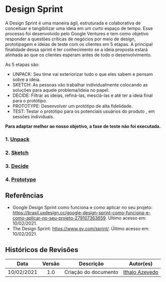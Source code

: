 # Design Sprint
A Design Sprint é uma maneira ágil, estruturada e colaborativa de conceituar e tangibilizar uma ideia em um curto espaço de tempo. Esse processo foi desenvolvido pelo Google Ventures e tem como objetivo responder a questões críticas de negócios por meio de design, prototipagem e ideias de teste com os clientes em 5 etapas. A principal finalidade dessa sprint é ter conhecimento se a ideia proposta estará alinhada ao que os clientes esperam antes de todo o desenvolvimento. 

As 5 etapas são:
- UNPACK: Seu time vai exteriorizar tudo o que eles sabem e pensam sobre a ideia.
- SKETCH: As pessoas vão trabalhar individualmente colocando as soluções para aquele problema/ideia no papel.
- DECIDE: Filtrar as ideias, refiná-las, mesclá-las e até ter a ideia final para o protótipo.
- PROTOTYPE: Desenvolver um protótipo de alta fidelidade.
- TEST: Testar o protótipo para os potenciais usuários do produto , em sessões individuais.
 
**Para adaptar melhor ao nosso objetivo, a fase de teste não foi executada.** 

### 1. [Unpack]()
### 2. [Sketch](../01-designSprint/protipoPapel.md)
### 3. [Decide]()
### 4. [Prototype]()

## Referências
- Google Design Sprint como funciona e como aplicar no seu projeto: https://brasil.uxdesign.cc/google-design-sprint-como-funciona-e-como-aplicar-no-seu-projeto-279107363659. Ultimo acesso em: 10/02/2021.
- The Design Sprint: https://www.gv.com/sprint/. Último acesso em: 10/02/2021.

## Históricos de Revisões

|    Data    | Versão |      Descrição       |                     Autor(es)                      |
| :--------: | :----: | :------------------: | :------------------------------------------------: |
| 10/02/2021 |  1.0   | Criação do documento | [Ithalo Azevedo](https://github.com/ithaloazevedo) |